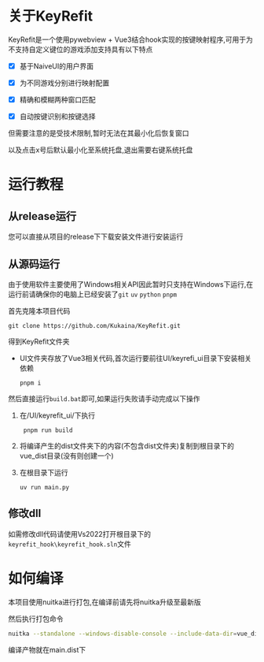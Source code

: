 # 关于KeyRefit
KeyRefit是一个使用pywebview + Vue3结合hook实现的按键映射程序,可用于为不支持自定义键位的游戏添加支持具有以下特点

- [x] 基于NaiveUI的用户界面
- [x] 为不同游戏分别进行映射配置
- [x] 精确和模糊两种窗口匹配
- [x] 自动按键识别和按键选择



但需要注意的是受技术限制,暂时无法在其最小化后恢复窗口

以及点击x号后默认最小化至系统托盘,退出需要右键系统托盘

# 运行教程

## 从release运行

您可以直接从项目的release下下载安装文件进行安装运行

## 从源码运行

由于使用软件主要使用了Windows相关API因此暂时只支持在Windows下运行,在运行前请确保你的电脑上已经安装了`git` `uv` `python` `pnpm`

首先克隆本项目代码

```shell
git clone https://github.com/Kukaina/KeyRefit.git
```

得到KeyRefit文件夹

- UI文件夹存放了Vue3相关代码,首次运行要前往UI/keyrefi_ui目录下安装相关依赖

  ```
  pnpm i
  ```
然后直接运行`build.bat`即可,如果运行失败请手动完成以下操作

1. 在/UI/keyrefit_ui/下执行

   ```
    pnpm run build
   ```
2. 将编译产生的dist文件夹下的内容(不包含dist文件夹)复制到根目录下的vue_dist目录(没有则创建一个)

3. 在根目录下运行

   ```
   uv run main.py
   ```

   

## 修改dll

如需修改dll代码请使用Vs2022打开根目录下的`keyrefit_hook\keyrefit_hook.sln`文件



# 如何编译

本项目使用nuitka进行打包,在编译前请先将nuitka升级至最新版

然后执行打包命令

```bash
nuitka --standalone --windows-disable-console --include-data-dir=vue_dist=vue_dist --include-data-dir=config=config --windows-icon-from-ico=icon.png --follow-imports --include-module=webview --nofollow-import-to=webview.platforms.android --nofollow-import-to=webview.platforms.gtk --nofollow-import-to=webview.platforms.qt --nofollow-import-to=webview.platforms.cocoa --include-data-files=hook.dll=./ --include-data-files=iconx64.png=./  main.py
```

编译产物就在main.dist下
